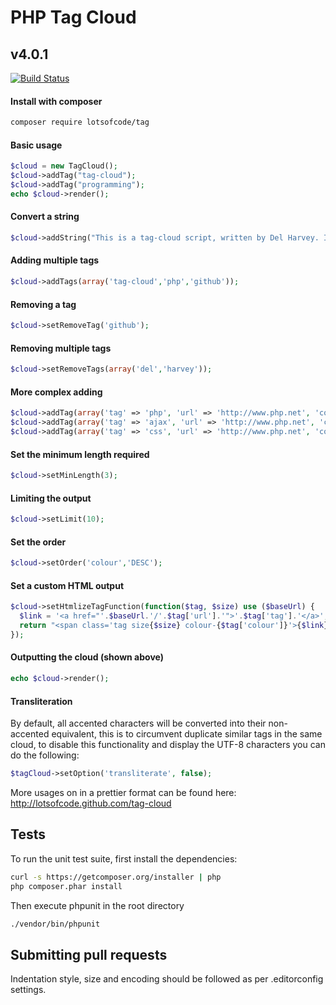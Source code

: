 # PHP Tag Cloud
## v4.0.1

[![Build Status](https://travis-ci.org/lotsofcode/tag-cloud.png?branch=master)](https://travis-ci.org/lotsofcode/tag-cloud)

#### Install with composer

```bash
composer require lotsofcode/tag
```

#### Basic usage

```php
$cloud = new TagCloud();
$cloud->addTag("tag-cloud");
$cloud->addTag("programming");
echo $cloud->render();
```

#### Convert a string

```php
$cloud->addString("This is a tag-cloud script, written by Del Harvey. I wrote this tag-cloud class because I just love writing code.");
```

#### Adding multiple tags

```php
$cloud->addTags(array('tag-cloud','php','github'));
```

#### Removing a tag

```php
$cloud->setRemoveTag('github');
```

#### Removing multiple tags

```php
$cloud->setRemoveTags(array('del','harvey'));
```

#### More complex adding

```php
$cloud->addTag(array('tag' => 'php', 'url' => 'http://www.php.net', 'colour' => 1));
$cloud->addTag(array('tag' => 'ajax', 'url' => 'http://www.php.net', 'colour' => 2));
$cloud->addTag(array('tag' => 'css', 'url' => 'http://www.php.net', 'colour' => 3));
```

#### Set the minimum length required

```php
$cloud->setMinLength(3);
```

#### Limiting the output

```php
$cloud->setLimit(10);
```

#### Set the order

```php
$cloud->setOrder('colour','DESC');
```

#### Set a custom HTML output

```php
$cloud->setHtmlizeTagFunction(function($tag, $size) use ($baseUrl) {
  $link = '<a href="'.$baseUrl.'/'.$tag['url'].'">'.$tag['tag'].'</a>';
  return "<span class='tag size{$size} colour-{$tag['colour']}'>{$link}</span> ";
});
```

#### Outputting the cloud (shown above)

```php
echo $cloud->render();
```

#### Transliteration

By default, all accented characters will be converted into their non-accented equivalent,
this is to circumvent duplicate similar tags in the same cloud, to disable this functionality
and display the UTF-8 characters you can do the following:

```php
$tagCloud->setOption('transliterate', false);
```

More usages on in a prettier format can be found here: http://lotsofcode.github.com/tag-cloud

## Tests

To run the unit test suite, first install the dependencies:

```bash
curl -s https://getcomposer.org/installer | php
php composer.phar install
```

Then execute phpunit in the root directory

```bash
./vendor/bin/phpunit
```

## Submitting pull requests

Indentation style, size and encoding should be followed as per .editorconfig settings.
